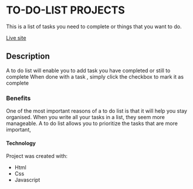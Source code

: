 # TO-DO-LIST PROJECTS
This is a list of tasks you need to complete or things that you want to do. 

[Live site](https://awondip.github.io/To-Do-List/)

## Description
A to do list will enable you to add task you have completed or still to complete
When done with a task ,  simply click the checkbox to mark it as complete
 
 ### Benefits
One of the most important reasons of a to do list is that it will help you stay organised.
When you write all your tasks in a list, they seem more manageable. 
A to do list allows you to prioritize the tasks that are more important,

#### Technology 
 Project was created with:
* Html
* Css
* Javascript
	



